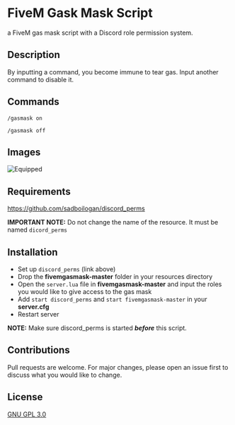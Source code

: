 # FiveM Gask Mask Script
a FiveM gas mask script with a Discord role permission system.

## Description
By inputting a command, you become immune to tear gas. Input another command to disable it.

## Commands
`/gasmask on`

`/gasmask off`

## Images
![Equipped](https://cdn.discordapp.com/attachments/695031619819536565/786382849699741716/gasmask1.PNG)

## Requirements
https://github.com/sadboilogan/discord_perms

**IMPORTANT NOTE:** Do not change the name of the resource. It must be named `dicord_perms`

## Installation
* Set up `discord_perms` (link above)
* Drop the **fivemgasmask-master** folder in your resources directory
* Open the `server.lua` file in **fivemgasmask-master** and input the roles you would like to give access to the gas mask
* Add `start discord_perms` and `start fivemgasmask-master` in your **server.cfg**
* Restart server

**NOTE:** Make sure discord_perms is started ***before*** this script. 

## Contributions
Pull requests are welcome. For major changes, please open an issue first to discuss what you would like to change.

## License
[GNU GPL 3.0](https://github.com/JellyJamm/disablecombatroll/blob/main/LICENSE)
